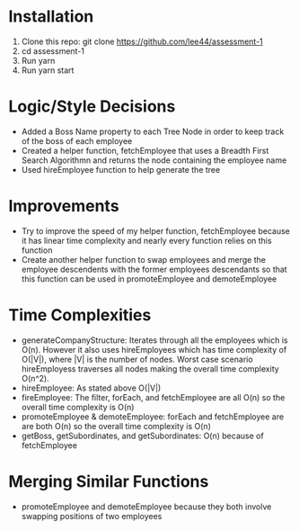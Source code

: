 # Installation

1. Clone this repo: git clone https://github.com/lee44/assessment-1
2. cd assessment-1
3. Run yarn
4. Run yarn start

# Logic/Style Decisions

- Added a Boss Name property to each Tree Node in order to keep track of the boss of each employee
- Created a helper function, fetchEmployee that uses a Breadth First Search Algorithmn and returns the node containing the employee name
- Used hireEmployee function to help generate the tree

# Improvements

- Try to improve the speed of my helper function, fetchEmployee because it has linear time complexity and nearly every function relies on this function
- Create another helper function to swap employees and merge the employee descendents with the former employees descendants so that this function can be used in promoteEmployee and demoteEmployee

# Time Complexities

- generateCompanyStructure: Iterates through all the employees which is O(n). However it also uses hireEmployees which has time complexity of O(|V|), where |V| is the number of nodes. Worst case scenario hireEmployess traverses all nodes making the overall time complexity O(n^2).
- hireEmployee: As stated above O(|V|)
- fireEmployee: The filter, forEach, and fetchEmployee are all O(n) so the overall time complexity is O(n)
- promoteEmployee & demoteEmployee: forEach and fetchEmployee are are both O(n) so the overall time complexity is O(n)
- getBoss, getSubordinates, and getSubordinates: O(n) because of fetchEmployee

# Merging Similar Functions

- promoteEmployee and demoteEmployee because they both involve swapping positions of two employees
